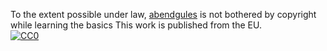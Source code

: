 To the extent possible under law,
[abendgules](https://abendgules/github/io)
is not bothered by copyright while learning the basics
This work is published from the EU.
<br/>
[![CC0](https://i.creativecommons.org/p/zero/1.0/88x31.png)](https://creativecommons.org/publicdomain/zero/1.0/)
